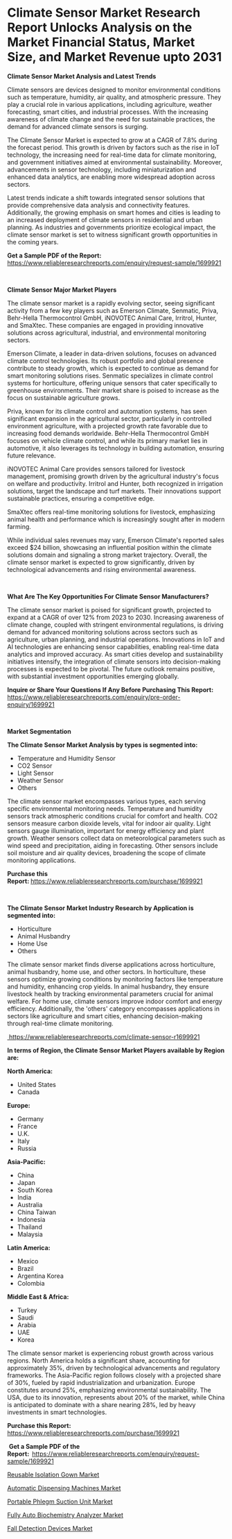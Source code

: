 <p><h1>Climate Sensor Market Research Report Unlocks Analysis on the Market Financial Status, Market Size, and Market Revenue upto 2031</h1></p><p><strong>Climate Sensor Market Analysis and Latest Trends</strong></p>
<p><p>Climate sensors are devices designed to monitor environmental conditions such as temperature, humidity, air quality, and atmospheric pressure. They play a crucial role in various applications, including agriculture, weather forecasting, smart cities, and industrial processes. With the increasing awareness of climate change and the need for sustainable practices, the demand for advanced climate sensors is surging.</p><p>The Climate Sensor Market is expected to grow at a CAGR of 7.8% during the forecast period. This growth is driven by factors such as the rise in IoT technology, the increasing need for real-time data for climate monitoring, and government initiatives aimed at environmental sustainability. Moreover, advancements in sensor technology, including miniaturization and enhanced data analytics, are enabling more widespread adoption across sectors.</p><p>Latest trends indicate a shift towards integrated sensor solutions that provide comprehensive data analysis and connectivity features. Additionally, the growing emphasis on smart homes and cities is leading to an increased deployment of climate sensors in residential and urban planning. As industries and governments prioritize ecological impact, the climate sensor market is set to witness significant growth opportunities in the coming years.</p></p>
<p><strong>Get a Sample PDF of the Report:&nbsp;</strong> <a href="https://www.reliableresearchreports.com/enquiry/request-sample/1699921?utm_campaign=1471&utm_medium=2&utm_source=Github&utm_content=ia&utm_term=21102024&utm_id=climate-sensor">https://www.reliableresearchreports.com/enquiry/request-sample/1699921</a></p>
<p>&nbsp;</p>
<p><strong>Climate Sensor Major Market Players</strong></p>
<p><p>The climate sensor market is a rapidly evolving sector, seeing significant activity from a few key players such as Emerson Climate, Senmatic, Priva, Behr-Hella Thermocontrol GmbH, iNOVOTEC Animal Care, Irritrol, Hunter, and SmaXtec. These companies are engaged in providing innovative solutions across agricultural, industrial, and environmental monitoring sectors.</p><p>Emerson Climate, a leader in data-driven solutions, focuses on advanced climate control technologies. Its robust portfolio and global presence contribute to steady growth, which is expected to continue as demand for smart monitoring solutions rises. Senmatic specializes in climate control systems for horticulture, offering unique sensors that cater specifically to greenhouse environments. Their market share is poised to increase as the focus on sustainable agriculture grows.</p><p>Priva, known for its climate control and automation systems, has seen significant expansion in the agricultural sector, particularly in controlled environment agriculture, with a projected growth rate favorable due to increasing food demands worldwide. Behr-Hella Thermocontrol GmbH focuses on vehicle climate control, and while its primary market lies in automotive, it also leverages its technology in building automation, ensuring future relevance.</p><p>iNOVOTEC Animal Care provides sensors tailored for livestock management, promising growth driven by the agricultural industry's focus on welfare and productivity. Irritrol and Hunter, both recognized in irrigation solutions, target the landscape and turf markets. Their innovations support sustainable practices, ensuring a competitive edge.</p><p>SmaXtec offers real-time monitoring solutions for livestock, emphasizing animal health and performance which is increasingly sought after in modern farming.</p><p>While individual sales revenues may vary, Emerson Climate's reported sales exceed $24 billion, showcasing an influential position within the climate solutions domain and signaling a strong market trajectory. Overall, the climate sensor market is expected to grow significantly, driven by technological advancements and rising environmental awareness.</p></p>
<p>&nbsp;</p>
<p><strong>What Are The Key Opportunities For Climate Sensor Manufacturers?</strong></p>
<p><p>The climate sensor market is poised for significant growth, projected to expand at a CAGR of over 12% from 2023 to 2030. Increasing awareness of climate change, coupled with stringent environmental regulations, is driving demand for advanced monitoring solutions across sectors such as agriculture, urban planning, and industrial operations. Innovations in IoT and AI technologies are enhancing sensor capabilities, enabling real-time data analytics and improved accuracy. As smart cities develop and sustainability initiatives intensify, the integration of climate sensors into decision-making processes is expected to be pivotal. The future outlook remains positive, with substantial investment opportunities emerging globally.</p></p>
<p><strong>Inquire or Share Your Questions If Any Before Purchasing This Report:</strong> <a href="https://www.reliableresearchreports.com/enquiry/pre-order-enquiry/1699921?utm_campaign=1471&utm_medium=2&utm_source=Github&utm_content=ia&utm_term=21102024&utm_id=climate-sensor">https://www.reliableresearchreports.com/enquiry/pre-order-enquiry/1699921</a></p>
<p>&nbsp;</p>
<p><strong>Market Segmentation</strong></p>
<p><strong>The Climate Sensor Market Analysis by types is segmented into:</strong></p>
<p><ul><li>Temperature and Humidity Sensor</li><li>CO2 Sensor</li><li>Light Sensor</li><li>Weather Sensor</li><li>Others</li></ul></p>
<p><p>The climate sensor market encompasses various types, each serving specific environmental monitoring needs. Temperature and humidity sensors track atmospheric conditions crucial for comfort and health. CO2 sensors measure carbon dioxide levels, vital for indoor air quality. Light sensors gauge illumination, important for energy efficiency and plant growth. Weather sensors collect data on meteorological parameters such as wind speed and precipitation, aiding in forecasting. Other sensors include soil moisture and air quality devices, broadening the scope of climate monitoring applications.</p></p>
<p><strong>Purchase this Report:&nbsp;</strong><a href="https://www.reliableresearchreports.com/purchase/1699921?utm_campaign=1471&utm_medium=2&utm_source=Github&utm_content=ia&utm_term=21102024&utm_id=climate-sensor">https://www.reliableresearchreports.com/purchase/1699921</a></p>
<p>&nbsp;</p>
<p><strong>The Climate Sensor Market Industry Research by Application is segmented into:</strong></p>
<p><ul><li>Horticulture</li><li>Animal Husbandry</li><li>Home Use</li><li>Others</li></ul></p>
<p><p>The climate sensor market finds diverse applications across horticulture, animal husbandry, home use, and other sectors. In horticulture, these sensors optimize growing conditions by monitoring factors like temperature and humidity, enhancing crop yields. In animal husbandry, they ensure livestock health by tracking environmental parameters crucial for animal welfare. For home use, climate sensors improve indoor comfort and energy efficiency. Additionally, the 'others' category encompasses applications in sectors like agriculture and smart cities, enhancing decision-making through real-time climate monitoring.</p></p>
<p><a href="https://www.reliableresearchreports.com/climate-sensor-r1699921?utm_campaign=1471&utm_medium=2&utm_source=Github&utm_content=ia&utm_term=21102024&utm_id=climate-sensor">&nbsp;https://www.reliableresearchreports.com/climate-sensor-r1699921</a></p>
<p><strong>In terms of Region, the Climate Sensor Market Players available by Region are:</strong></p>
<p>
    <p> <strong> North America: </strong>
        <ul>
            <li>United States</li>
            <li>Canada</li>
        </ul>
        </p> 
    <p> <strong> Europe: </strong>
        <ul>
            <li>Germany</li>
            <li>France</li>
            <li>U.K.</li>
            <li>Italy</li>
            <li>Russia</li>
        </ul>
        </p> 
    <p> <strong> Asia-Pacific: </strong>
        <ul>
            <li>China</li>
            <li>Japan</li>
            <li>South Korea</li>
            <li>India</li>
            <li>Australia</li>
            <li>China Taiwan</li>
            <li>Indonesia</li>
            <li>Thailand</li>
            <li>Malaysia</li>
        </ul>
        </p> 
    <p> <strong> Latin America: </strong>
        <ul>
            <li>Mexico</li>
            <li>Brazil</li>
            <li>Argentina Korea</li>
            <li>Colombia</li>
        </ul>
        </p> 
    <p> <strong> Middle East & Africa: </strong>
        <ul>
            <li>Turkey</li>
            <li>Saudi</li>
            <li>Arabia</li>
            <li>UAE</li>
            <li>Korea</li>
        </ul>
    </p>
    </p>
<p><p>The climate sensor market is experiencing robust growth across various regions. North America holds a significant share, accounting for approximately 35%, driven by technological advancements and regulatory frameworks. The Asia-Pacific region follows closely with a projected share of 30%, fueled by rapid industrialization and urbanization. Europe constitutes around 25%, emphasizing environmental sustainability. The USA, due to its innovation, represents about 20% of the market, while China is anticipated to dominate with a share nearing 28%, led by heavy investments in smart technologies.</p></p>
<p><strong>Purchase this Report: </strong><a href="https://www.reliableresearchreports.com/purchase/1699921?utm_campaign=1471&utm_medium=2&utm_source=Github&utm_content=ia&utm_term=21102024&utm_id=climate-sensor">https://www.reliableresearchreports.com/purchase/1699921</a></p>
<p>&nbsp;<strong>Get a Sample PDF of the Report:&nbsp;&nbsp;</strong><a href="https://www.reliableresearchreports.com/enquiry/request-sample/1699921?utm_campaign=1471&utm_medium=2&utm_source=Github&utm_content=ia&utm_term=21102024&utm_id=climate-sensor">https://www.reliableresearchreports.com/enquiry/request-sample/1699921</a></p>
<p><strong></strong></p>
<p><p><a href="https://www.linkedin.com/pulse/global-reusable-isolation-gown-market-trends-analysis-future-rskye?utm_campaign=1471&utm_medium=2&utm_source=Github&utm_content=ia&utm_term=21102024&utm_id=climate-sensor">Reusable Isolation Gown Market</a></p><p><a href="https://www.linkedin.com/pulse/automatic-dispensing-machines-market-segmentation-applications-k3a0e?utm_campaign=1471&utm_medium=2&utm_source=Github&utm_content=ia&utm_term=21102024&utm_id=climate-sensor">Automatic Dispensing Machines Market</a></p><p><a href="https://www.linkedin.com/pulse/strategic-roadmap-global-portable-phlegm-suction-unit-lhgue?utm_campaign=1471&utm_medium=2&utm_source=Github&utm_content=ia&utm_term=21102024&utm_id=climate-sensor">Portable Phlegm Suction Unit Market</a></p><p><a href="https://www.linkedin.com/pulse/fully-auto-biochemistry-analyzer-market-velocity-79-cagr-vko6e?utm_campaign=1471&utm_medium=2&utm_source=Github&utm_content=ia&utm_term=21102024&utm_id=climate-sensor">Fully Auto Biochemistry Analyzer Market</a></p><p><a href="https://www.linkedin.com/pulse/key-drivers-fall-detection-devices-market-trends-future-outlook-vi8ae?utm_campaign=1471&utm_medium=2&utm_source=Github&utm_content=ia&utm_term=21102024&utm_id=climate-sensor">Fall Detection Devices Market</a></p></p>